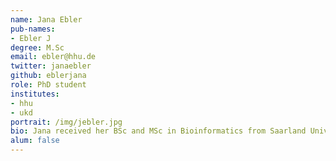 ```yaml
---
name: Jana Ebler
pub-names:
- Ebler J
degree: M.Sc
email: ebler@hhu.de
twitter: janaebler
github: eblerjana
role: PhD student
institutes:
- hhu
- ukd
portrait: /img/jebler.jpg
bio: Jana received her BSc and MSc in Bioinformatics from Saarland University, Saarbrücken. In 2018, she started her PhD in Tobias Marschall's group at the Max Planck Institute for Informatics, Saarbrücken, and moved to Universitätsklinikum Düsseldorf in April 2020. Jana's research interests include Genotyping, Phasing and PanGenomics.
alum: false
---
```

